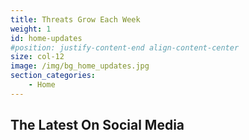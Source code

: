 ```yaml
---
title: Threats Grow Each Week
weight: 1
id: home-updates
#position: justify-content-end align-content-center
size: col-12 
image: /img/bg_home_updates.jpg
section_categories:
    - Home
---
```


<div class="headline">
<div class="headlineIn">
<h2>The Latest On Social Media</h2>
<!-- <div class="headingTagline">Explore Our Latest Updates</div> -->
</div>
<!-- <a href="/updates/" class="button btn-dark">See All →</a> -->
</div>

<!-- {{<updates>}} -->

<script type="text/javascript" src=https://www.juicer.io/embed/morganortagus/embed-code.js async defer></script>